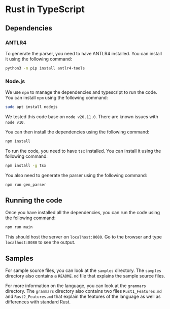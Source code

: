 # Rust in TypeScript

## Dependencies

### ANTLR4

To generate the parser, you need to have ANTLR4 installed. You can install it using the following command:

```bash
python3 -m pip install antlr4-tools
```

### Node.js

We use `npm` to manage the dependencies and typescript to run the code. You can install `npm` using the following command:

```bash
sudo apt install nodejs
```

We tested this code base on `node v20.11.0`.  There are known issues with `node v10`.

You can then install the dependencies using the following command:

```bash
npm install
```

To run the code, you need to have `tsx` installed. You can install it using the following command:

```bash
npm install -g tsx
```

You also need to generate the parser using the following command:

```bash
npm run gen_parser
```

## Running the code

Once you have installed all the dependencies, you can run the code using the following command:

```bash
npm run main
```

This should host the server on `localhost:8080`. Go to the browser and type `localhost:8080` to see the output.

## Samples

For sample source files, you can look at the `samples` directory. The `samples` directory also contains a `README.md` file that explains the sample source files.

For more information on the language, you can look at the `grammars` directory. The `grammars` directory also contains two files `Rust1_Features.md` and `Rust2_Features.md` that explain the features of the language as well as differences with standard Rust.
